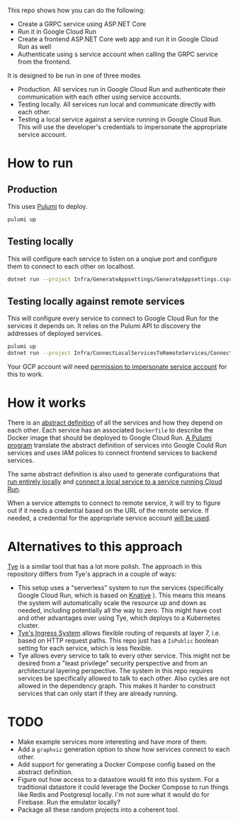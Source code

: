 
This repo shows how you can do the following:

* Create a GRPC service using ASP.NET Core
* Run it in Google Cloud Run
* Create a frontend ASP.NET Core web app and run it in Google Cloud Run as well
* Authenticate using s service account when calling the GRPC service from the frontend.

It is designed to be run in one of three modes

* Production. All services run in Google Cloud Run and authenticate their communication
  with each other using service accounts.
* Testing locally. All services run local and communicate directly with each other.
* Testing a local service against a service running in Google Cloud Run. This will
  use the developer's credentials to impersonate the appropriate service account.

# How to run

## Production

This uses [Pulumi](https://www.pulumi.com/) to deploy.

```bash
pulumi up
```

## Testing locally

This will configure each service to listen on a unqiue port and configure them
to connect to each other on localhost.

```bash
dotnet run --project Infra/GenerateAppsettings/GenerateAppsettings.csproj
```

## Testing locally against remote services

This will configure every service to connect to Google Cloud Run for the services
it depends on. It relies on the Pulumi API to discovery the addresses of deployed
services.

```bash
pulumi up
dotnet run --project Infra/ConnectLocalServicesToRemoteServices/ConnectLocalServicesToRemoteServices.csproj
```

Your GCP account will need
[permission to impersonate service account](https://cloud.google.com/iam/docs/impersonating-service-accounts)
for this to work.

# How it works

There is an
[abstract definition](Infra/InfraLib/ServiceDefinition.cs)
of all the services and how they depend on each other. Each service has an
associated `Dockerfile` to describe the Docker image that should be deployed to
Google Cloud Run.
[A Pulumi program](Infra/PulumiInfra/MyStack.cs)
translate the abstract definition of services into Google Could Run services
and uses IAM polices to connect frontend services to backend services.

The same abstract definition is also used to generate configurations that
[run entirely locally](Infra/GenerateAppsettings/Program.cs)
and
[connect a local service to a service running Cloud Run](Infra/ConnectLocalServicesToRemoteServices/Program.cs).

When a service attempts to connect to remote service, it will try to figure out
if it needs a credential based on the URL of the remote service. If needed, a
credential for the appropriate service account [will be used](GrpcContracts/GoogleAuthConfigurationExtensions.cs).

# Alternatives to this approach

[Tye](https://github.com/dotnet/tye) is a similar tool that has a lot more
polish. The approach in this repository differs from Tye's apprach in a couple
of ways:

* This setup uses a "serverless" system to run the services (specifically Google Cloud Run, which is based on [Knative](https://knative.dev/docs/) ).
  This means this means the system will automatically scale the resource up and
  down as needed, including potentially all the way to zero. This might have cost
  and other advantages over using Tye, which deploys to a Kubernetes cluster.
* [Tye's Ingress System](https://github.com/dotnet/tye/blob/main/docs/recipes/ingress.md)
  allows flexible routing of requests at layer 7, i.e. based on HTTP request paths.
  This repo just has a `IsPublic` boolean setting for each service, which is less
  flexible.
* Tye allows every service to talk to every other service. This might not be desired
  from a "least privilege" security perspective and from an architectural
  layering perspective. The system in this repo requires services be specifically
  allowed to talk to each other. Also cycles are not allowed in the dependency
  graph. This makes it harder to construct services that can only start if they
  are already running.

# TODO

* Make example services more interesting and have more of them.
* Add a `graphviz` generation option to show how services connect to each other.
* Add support for generating a Docker Compose config based on the abstract definition.
* Figure out how access to a datastore would fit into this system. For a traditional
  datastore it could leverage the Docker Compose to run things like Redis and Postgresql
  locally. I'm not sure what it would do for Firebase. Run the emulator locally?
* Package all these random projects into a coherent tool.

